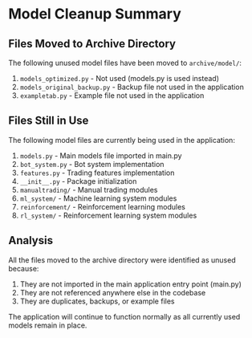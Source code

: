# Model Cleanup Summary

## Files Moved to Archive Directory

The following unused model files have been moved to `archive/model/`:

1. `models_optimized.py` - Not used (models.py is used instead)
2. `models_original_backup.py` - Backup file not used in the application
3. `exampletab.py` - Example file not used in the application

## Files Still in Use

The following model files are currently being used in the application:

1. `models.py` - Main models file imported in main.py
2. `bot_system.py` - Bot system implementation
3. `features.py` - Trading features implementation
4. `__init__.py` - Package initialization
5. `manualtrading/` - Manual trading modules
6. `ml_system/` - Machine learning system modules
7. `reinforcement/` - Reinforcement learning modules
8. `rl_system/` - Reinforcement learning system modules

## Analysis

All the files moved to the archive directory were identified as unused because:
1. They are not imported in the main application entry point (main.py)
2. They are not referenced anywhere else in the codebase
3. They are duplicates, backups, or example files

The application will continue to function normally as all currently used models remain in place.